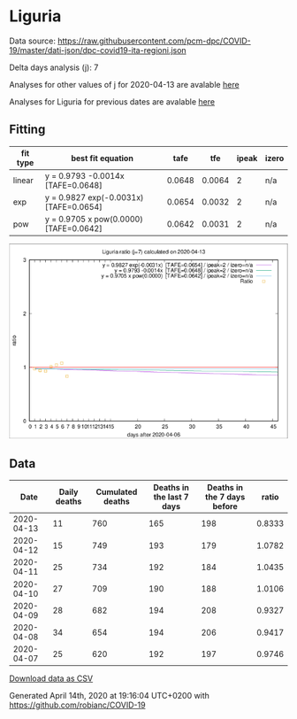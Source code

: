 # Liguria

Data source: https://raw.githubusercontent.com/pcm-dpc/COVID-19/master/dati-json/dpc-covid19-ita-regioni.json

Delta days analysis (j): 7

Analyses for other values of j for 2020-04-13 are avalable [here](../2020-04-13/README.md)

Analyses for Liguria for previous dates are avalable [here](../README.md)

## Fitting 
|fit type|best fit equation|tafe|tfe|ipeak|izero|
|-------|-----|--------|------|---|---|
|linear|y = 0.9793 -0.0014x  [TAFE=0.0648]|0.0648|0.0064|2|n/a|
|exp|y = 0.9827 exp(-0.0031x)  [TAFE=0.0654]|0.0654|0.0032|2|n/a|
|pow|y = 0.9705 x pow(0.0000)  [TAFE=0.0642]|0.0642|0.0031|2|n/a|

![Plot](COVID-19_liguria_j7_2020-04-13.png)

## Data
|Date|Daily deaths|Cumulated deaths|Deaths in the last 7 days|Deaths in the 7 days before|ratio|
|----|----------|-----------|-------|--------------------|-----|
|2020-04-13|11|760|165|198|0.8333|
|2020-04-12|15|749|193|179|1.0782|
|2020-04-11|25|734|192|184|1.0435|
|2020-04-10|27|709|190|188|1.0106|
|2020-04-09|28|682|194|208|0.9327|
|2020-04-08|34|654|194|206|0.9417|
|2020-04-07|25|620|192|197|0.9746|

[Download data as CSV](COVID-19_liguria_j7_2020-04-13.csv)

Generated April 14th, 2020 at 19:16:04 UTC+0200 with https://github.com/robianc/COVID-19
